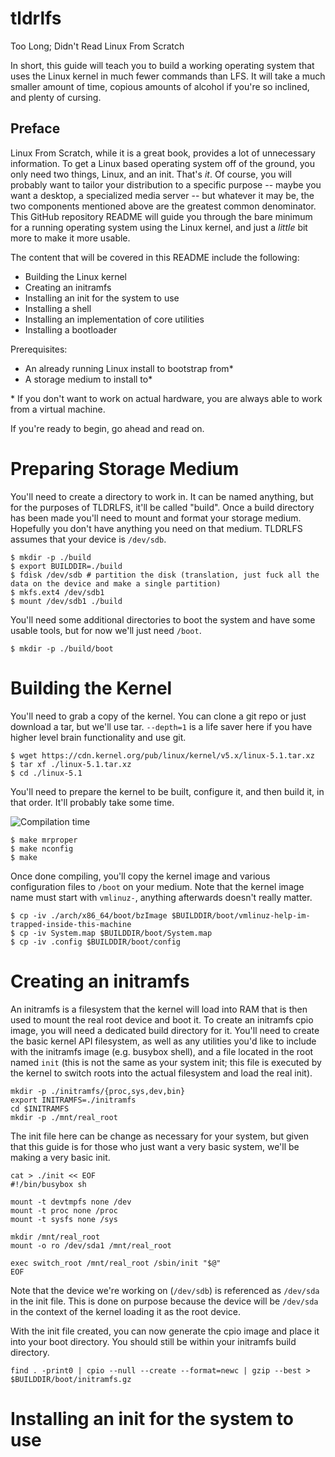 # tldrlfs
Too Long; Didn't Read Linux From Scratch

In short, this guide will teach you to build a working operating system that uses the Linux kernel in much fewer commands than LFS. It will take a much smaller amount of time, copious amounts of alcohol if you're so inclined, and plenty of cursing.

## Preface
Linux From Scratch, while it is a great book, provides a lot of unnecessary information. To get a Linux based operating system off of the ground, you only need two things, Linux, and an init. That's _it_. Of course, you will probably want to tailor your distribution to a specific purpose -- maybe you want a desktop, a specialized media server -- but whatever it may be, the two components mentioned above are the greatest common denominator. This GitHub repository README will guide you through the bare minimum for a running operating system using the Linux kernel, and just a _little_ bit more to make it more usable.

The content that will be covered in this README include the following:
- Building the Linux kernel
- Creating an initramfs
- Installing an init for the system to use
- Installing a shell
- Installing an implementation of core utilities
- Installing a bootloader

Prerequisites:
- An already running Linux install to bootstrap from*
- A storage medium to install to*

\* If you don't want to work on actual hardware, you are always able to work from a virtual machine.

If you're ready to begin, go ahead and read on.

# Preparing Storage Medium

You'll need to create a directory to work in. It can be named anything, but for the purposes of TLDRLFS, it'll be called "build".
Once a build directory has been made you'll need to mount and format your storage medium. Hopefully you don't have anything you need on that medium. TLDRLFS assumes that your device is `/dev/sdb`.

```
$ mkdir -p ./build
$ export BUILDDIR=./build
$ fdisk /dev/sdb # partition the disk (translation, just fuck all the data on the device and make a single partition)
$ mkfs.ext4 /dev/sdb1
$ mount /dev/sdb1 ./build
```

You'll need some additional directories to boot the system and have some usable tools, but for now we'll just need `/boot`.

```
$ mkdir -p ./build/boot
```

# Building the Kernel

You'll need to grab a copy of the kernel. You can clone a git repo or just download a tar, but we'll use tar. `--depth=1` is a life saver here if you have higher level brain functionality and use git.

```
$ wget https://cdn.kernel.org/pub/linux/kernel/v5.x/linux-5.1.tar.xz
$ tar xf ./linux-5.1.tar.xz
$ cd ./linux-5.1
```

You'll need to prepare the kernel to be built, configure it, and then build it, in that order. It'll probably take some time.

![Compilation time](https://imgs.xkcd.com/comics/compiling.png)

```
$ make mrproper
$ make nconfig
$ make
```

Once done compiling, you'll copy the kernel image and various configuration files to `/boot` on your medium. Note that the kernel image name must start with `vmlinuz-`, anything afterwards doesn't really matter.

```
$ cp -iv ./arch/x86_64/boot/bzImage $BUILDDIR/boot/vmlinuz-help-im-trapped-inside-this-machine
$ cp -iv System.map $BUILDDIR/boot/System.map
$ cp -iv .config $BUILDDIR/boot/config
```

# Creating an initramfs

An initramfs is a filesystem that the kernel will load into RAM that is then used to mount the real root device and boot it. To create an initramfs cpio image, you will need a dedicated build directory for it. You'll need to create the basic kernel API filesystem, as well as any utilities you'd like to include with the initramfs image (e.g. busybox shell), and a file located in the root named `init` (this is not the same as your system init; this file is executed by the kernel to switch roots into the actual filesystem and load the real init).

```
mkdir -p ./initramfs/{proc,sys,dev,bin}
export INITRAMFS=./initramfs
cd $INITRAMFS
mkdir -p ./mnt/real_root
```

The init file here can be change as necessary for your system, but given that this guide is for those who just want a very basic system, we'll be making a very basic init.

```
cat > ./init << EOF
#!/bin/busybox sh

mount -t devtmpfs none /dev
mount -t proc none /proc
mount -t sysfs none /sys

mkdir /mnt/real_root
mount -o ro /dev/sda1 /mnt/real_root

exec switch_root /mnt/real_root /sbin/init "$@"
EOF
```

Note that the device we're working on (`/dev/sdb`) is referenced as `/dev/sda` in the init file. This is done on purpose because the device will be `/dev/sda` in the context of the kernel loading it as the root device.

With the init file created, you can now generate the cpio image and place it into your boot directory. You should still be within your initramfs build directory.

```
find . -print0 | cpio --null --create --format=newc | gzip --best > $BUILDDIR/boot/initramfs.gz
```

# Installing an init for the system to use
